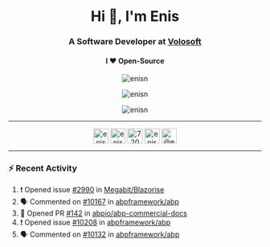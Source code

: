 <h1 align="center">Hi 👋, I'm Enis</h1>
<h3 align="center">A Software Developer at <a href="https://volosoft.com/">Volosoft</a></h3>

<h4 align="center"> I ❤ Open-Source</h4>

<p align="center"> <img src="https://komarev.com/ghpvc/?username=enisn" alt="enisn" /> </p>

<p align="center">
<img src="https://github-readme-stats.vercel.app/api/top-langs/?username=enisn&layout=compact" alt="enisn" />
</p>

<p align="center">
<img src="https://github-readme-stats.vercel.app/api?username=enisn&show_icons=true&count_private=true" alt="enisn" />
</p>

<hr />

<p align="center">
<a href="https://dev.to/enisn" target="blank"><img align="center" src="https://cdn.jsdelivr.net/npm/simple-icons@3.0.1/icons/dev-dot-to.svg" alt="enisn" height="30" width="30" /></a>
<a href="https://twitter.com/enisnecipoglu" target="blank"><img align="center" src="https://cdn.jsdelivr.net/npm/simple-icons@3.0.1/icons/twitter.svg" alt="enisnecipoglu" height="30" width="30" /></a>
<a href="https://stackoverflow.com/users/7200126" target="blank"><img align="center" src="https://cdn.jsdelivr.net/npm/simple-icons@3.0.1/icons/stackoverflow.svg" alt="7200126" height="30" width="30" /></a>
<a href="https://instagram.com/enisnecipoglu" target="blank"><img align="center" src="https://cdn.jsdelivr.net/npm/simple-icons@3.0.1/icons/instagram.svg" alt="enisnecipoglu" height="30" width="30" /></a>
<a href="https://medium.com/@enis.necipoglu" target="blank"><img align="center" src="https://cdn.jsdelivr.net/npm/simple-icons@3.0.1/icons/medium.svg" alt="@enis.necipoglu" height="30" width="30" /></a>
</p>

<hr />

### :zap: Recent Activity

<!--START_SECTION:activity-->
1. ❗️ Opened issue [#2990](https://github.com/Megabit/Blazorise/issues/2990) in [Megabit/Blazorise](https://github.com/Megabit/Blazorise)
2. 🗣 Commented on [#10167](https://github.com/abpframework/abp/issues/10167) in [abpframework/abp](https://github.com/abpframework/abp)
3. 💪 Opened PR [#142](https://github.com/abpio/abp-commercial-docs/pull/142) in [abpio/abp-commercial-docs](https://github.com/abpio/abp-commercial-docs)
4. ❗️ Opened issue [#10208](https://github.com/abpframework/abp/issues/10208) in [abpframework/abp](https://github.com/abpframework/abp)
5. 🗣 Commented on [#10132](https://github.com/abpframework/abp/issues/10132) in [abpframework/abp](https://github.com/abpframework/abp)
<!--END_SECTION:activity-->
